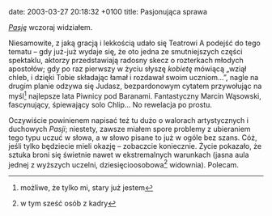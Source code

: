 date: 2003-03-27 20:18:32 +0100
title: Pasjonująca sprawa

<cite>[Pasję](http://teatr-a.art.pl/spektakl.php?id=pasja 'Widowisko o Śmierci i Zmartwychwstaniu Pańskim')</cite> wczoraj widziałem.

Niesamowite, z jaką gracją i lekkością udało się Teatrowi A podejść do tego tematu – gdy już-już wydaje się, że oto jedna ze smutniejszych części spektaklu, aktorzy przedstawiają radosny skecz o rozterkach młodych apostołów; gdy po raz pierwszy w życiu słyszę _kobietę_ mówiącą „wziął chleb, i dzięki Tobie składając łamał i rozdawał swoim uczniom…”, nagle na drugim planie odzywa się Judasz, bezpardonowym cytatem przywołując na myśl[^1] najlepsze lata Piwnicy pod Baranami. Fantastyczny Marcin Wąsowski, fascynujący, śpiewający solo Chlip… No rewelacja po prostu.

Oczywiście powinienem napisać też tu dużo o walorach artystycznych i duchowych <cite>Pasji</cite>; niestety, zawsze miałem spore problemy z ubieraniem tego typu uczuć w słowa, a w słowo pisane to już w ogóle bez szans. Cóż, jeśli tylko będziecie mieli okazję – zobaczcie koniecznie. Życie pokazało, że sztuka broni się świetnie nawet w ekstremalnych warunkach (jasna aula jednej z wyższych uczelni, dziesięcioosobowa[^2] widownia). Polecam.

[^1]: możliwe, że tylko mi, stary już jestem
[^2]: w tym sześć osób z kadry
